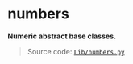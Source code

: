 # numbers

**Numeric abstract base classes.**

> Source code: [`Lib/numbers.py`](https://github.com/python/cpython/tree/3.11/Lib/numbers.py)